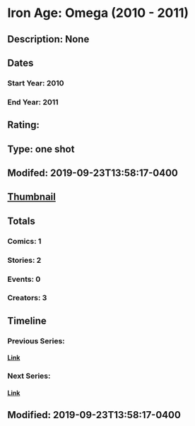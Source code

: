 # Iron Age: Omega (2010 - 2011)
## Description: None
## Dates
### Start Year: 2010
### End Year: 2011
## Rating: 
## Type: one shot
## Modifed: 2019-09-23T13:58:17-0400
## [Thumbnail](http://i.annihil.us/u/prod/marvel/i/mg/b/40/image_not_available.jpg)
## Totals
### Comics: 1
### Stories: 2
### Events: 0
### Creators: 3
## Timeline
### Previous Series: 
#### [Link]()
### Next Series: 
#### [Link]()
## Modified: 2019-09-23T13:58:17-0400
